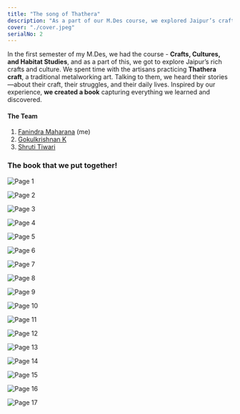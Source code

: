 ```yaml
---
title: "The song of Thathera"
description: "As a part of our M.Des course, we explored Jaipur’s crafts and culture, spending time with Thathera artisans, learning their stories, and understanding their craft. We designed a book documenting our findings."
cover: "./cover.jpeg"
serialNo: 2
---
```


<div class='mx-auto max-w-screen-sm mb-16'>

In the first semester of my M.Des, we had the course - **Crafts, Cultures, and Habitat Studies**, and as a part of this, we got to explore Jaipur’s rich crafts and culture. We spent time with the artisans practicing **Thathera craft**, a traditional metalworking art. Talking to them, we heard their stories—about their craft, their struggles, and their daily lives. Inspired by our experience, **we created a book** capturing everything we learned and discovered. 

#### The Team

1. <a href="https://www.linkedin.com/in/fanindra-m/" external>Fanindra Maharana</a> (me)
2. <a href="https://www.linkedin.com/in/gokul-krishna-3891ab203/" external>Gokulkrishnan K</a>
3. <a href="https://www.linkedin.com/in/shruti-tiwari-0a716422a/" external>Shruti Tiwari</a>


### The book that we put together!

</div>

![Page 1](page1.webp)

![Page 2](page2.webp)

![Page 3](page3.webp)

![Page 4](page4.webp)

![Page 5](page5.webp)

![Page 6](page6.webp)

![Page 7](page7.webp)

![Page 8](page8.webp)

![Page 9](page9.webp)

![Page 10](page10.webp)

![Page 11](page11.webp)

![Page 12](page12.webp)

![Page 13](page13.webp)

![Page 14](page14.webp)

![Page 15](page15.webp)

![Page 16](page16.webp)

![Page 17](page17.webp)

